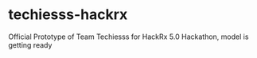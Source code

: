 # techiesss-hackrx
Official Prototype of Team Techiesss for HackRx 5.0 Hackathon, model is getting ready

